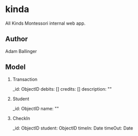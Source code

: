# kinda
All Kinds Montessori internal web app.

## Author
Adam Ballinger

## Model

1. Transaction

    _id: ObjectID
    debits: []
    credits: []
    description: ""

2. Student

    _id: ObjectID
    name: ""

3. CheckIn

    _id: ObjectID
    student: ObjectID
    timeIn: Date
    timeOut: Date


